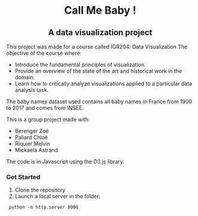 # <center>Call Me Baby ! </center>
## <center> A data visualization project </center>

This project was made for a course called IGR204: Data Visualization
The objective of the course where: 
- Introduce the fundamental principles of visualization.
- Provide an overview of the state of the art and historical work in the domain.
- Learn how to critically analyze visualizations applied to a particular data analysis task.

The baby names dataset used contains all baby names in France from 1900 to 2017 and comes from INSEE.

This is a group project made with:
- Berenger Zoé
- Paliard Chloé
- Riquier Melvin
- Mickaela Astrand

The code is in Javascript using the D3.js library.

### Get Started

1. Clone the repository 
2. Launch a local server in the folder:

<code> python -m http.server 8000 </code>
